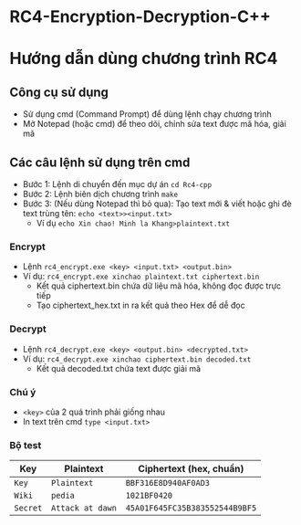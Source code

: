 # RC4-Encryption-Decryption-C++
# Hướng dẫn dùng chương trình RC4
## Công cụ sử dụng
- Sử dụng cmd (Command Prompt) để dùng lệnh chạy chương trình
- Mở Notepad (hoặc cmd) để theo dõi, chỉnh sửa text được mã hóa, giải mã 
## Các câu lệnh sử dụng trên cmd 
- Bước 1: Lệnh di chuyển đến mục dự án `cd Rc4-cpp`
- Bước 2: Lệnh biên dịch chương trình `make`
- Bước 3: (Nếu dùng Notepad thì bỏ qua): Tạo text mới & viết hoặc ghi đè text trùng tên: `echo <text>><input.txt>`
    - Ví dụ `echo Xin chao! Minh la Khang>plaintext.txt`
### Encrypt
- Lệnh `rc4_encrypt.exe <key> <input.txt> <output.bin>`
- Ví dụ: `rc4_encrypt.exe xinchao plaintext.txt ciphertext.bin`
    - Kết quả ciphertext.bin chứa dữ liệu mã hóa, không đọc được trực tiếp
    - Tạo ciphertext_hex.txt in ra kết quả theo Hex để dễ đọc 
### Decrypt
- Lệnh `rc4_decrypt.exe <key> <output.bin> <decrypted.txt>`
- Ví dụ: `rc4_decrypt.exe xinchao ciphertext.bin decoded.txt`
    - Kết quả decoded.txt chứa text được giải mã
### Chú ý
- `<key>` của 2 quá trình phải giống nhau
- In text trên cmd `type <input.txt>`
### Bộ test
| Key      | Plaintext        | Ciphertext (hex, chuẩn)        |
| -------- | ---------------- | ------------------------------ |
| `Key`    | `Plaintext`      | `BBF316E8D940AF0AD3`           |
| `Wiki`   | `pedia`          | `1021BF0420`                   |
| `Secret` | `Attack at dawn` | `45A01F645FC35B383552544B9BF5` |
